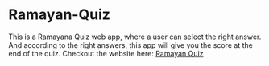 # Ramayan-Quiz
This is a Ramayana Quiz web app, where a user can select the right answer. And according to the right answers, this app will give you the score at the end of the quiz.
Checkout the website here: [Ramayan Quiz](https://shekhar10feb.github.io/Ramayan-Quiz/)
